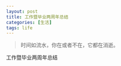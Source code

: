 ```yaml
---
layout: post
title: 工作暨毕业两周年总结
categories: [生活]
tags: life
---
```


> 时间如流水，你在或者不在，它都在消逝。

工作暨毕业两周年总结

